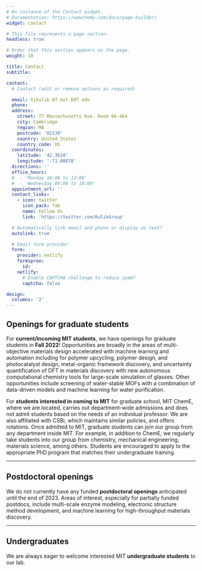 ```yaml
---
# An instance of the Contact widget.
# Documentation: https://wowchemy.com/docs/page-builder/
widget: contact

# This file represents a page section.
headless: true

# Order that this section appears on the page.
weight: 10

title: Contact
subtitle:

content:
  # Contact (edit or remove options as required)

  email: hjkulik AT mit DOT edu
  phone: 
  address:
    street: 77 Massachusetts Ave. Room 66-464
    city: Cambridge
    region: MA
    postcode: '02139'
    country: United States
    country_code: US
  coordinates:
    latitude: '42.3610'
    longitude: '-71.08878'
  directions: ''
  office_hours:
  #  - 'Monday 10:00 to 13:00'
  #  - 'Wednesday 09:00 to 10:00'
  appointment_url: ''
  contact_links:
    - icon: twitter
      icon_pack: fab
      name: Follow Us
      link: 'https://twitter.com/KulikGroup'

  # Automatically link email and phone or display as text?
  autolink: true

  # Email form provider
  form:
    provider: netlify
    formspree:
      id:
    netlify:
      # Enable CAPTCHA challenge to reduce spam?
      captcha: false

design:
  columns: '2'
---
```

## Openings for graduate students

For **current/incoming MIT students**, we have openings for graduate students in **Fall 2022**! Opportunities are broadly in the areas of multi-objective materials design accelerated with machine learning and automation including for polymer upcycling, polymer design, and photocatalyst design, metal-organic framework discovery, and uncertainty quantification of DFT in materials discovery with new autonomous computational chemistry tools for large-scale simulation of glasses. Other opportunities include screening of water-stable MOFs with a combination of data-driven models and machine learning for water purification.

For **students interested in coming to MIT** for graduate school, MIT ChemE, where we are located, carries out department-wide admissions and does not admit students based on the needs of an individual professor. We are also affiliated with CSBi, which maintains similar policies, and offers rotations. Once admitted to MIT, graduate students can join our group from any department inside MIT. For example, in addition to ChemE, we regularly take students into our group from chemistry, mechanical engineering, materials science, among others. Students are encouraged to apply to the appropriate PhD program that matches their undergraduate training.
***

## Postdoctoral openings

We do not currently have any funded **postdoctoral openings** anticipated until the end of 2023. Areas of interest, especially for partially funded postdocs, include multi-scale enzyme modeling, electronic structure method development, and machine learning for high-throughput materials discovery.

***

## Undergraduates

We are always eager to welcome interested MIT **undergraduate students** to our lab.
